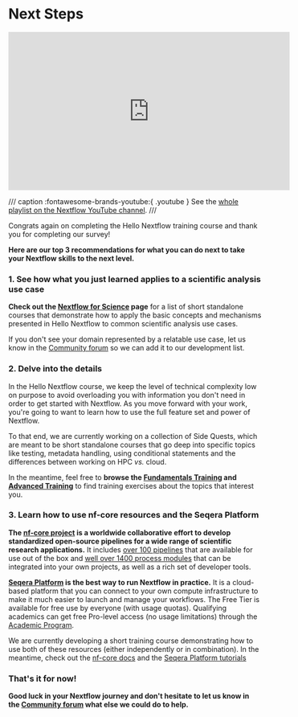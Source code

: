 # Next Steps

<div class="video-wrapper">
  <iframe width="560" height="315" src="https://www.youtube.com/embed/xHOcx_4Ancg?si=Lp8hS8RdaMwbp5j5&amp;list=PLPZ8WHdZGxmXiHf8B26oB_fTfoKQdhlik" title="YouTube video player" frameborder="0" allow="accelerometer; autoplay; clipboard-write; encrypted-media; gyroscope; picture-in-picture; web-share" referrerpolicy="strict-origin-when-cross-origin" allowfullscreen></iframe>
</div>

/// caption
:fontawesome-brands-youtube:{ .youtube } See the [whole playlist on the Nextflow YouTube channel](https://www.youtube.com/playlist?list=PLPZ8WHdZGxmXiHf8B26oB_fTfoKQdhlik).
///

Congrats again on completing the Hello Nextflow training course and thank you for completing our survey!

**Here are our top 3 recommendations for what you can do next to take your Nextflow skills to the next level.**

### 1. See how what you just learned applies to a scientific analysis use case

**Check out the [Nextflow for Science](../nf4_science/index.md) page** for a list of short standalone courses that demonstrate how to apply the basic concepts and mechanisms presented in Hello Nextflow to common scientific analysis use cases.

If you don't see your domain represented by a relatable use case, let us know in the [Community forum](https://community.seqera.io/) so we can add it to our development list.

### 2. Delve into the details

In the Hello Nextflow course, we keep the level of technical complexity low on purpose to avoid overloading you with information you don't need in order to get started with Nextflow.
As you move forward with your work, you're going to want to learn how to use the full feature set and power of Nextflow.

To that end, we are currently working on a collection of Side Quests, which are meant to be short standalone courses that go deep into specific topics like testing, metadata handling, using conditional statements and the differences between working on HPC _vs._ cloud.

In the meantime, feel free to **browse the [Fundamentals Training](../basic_training/index.md) and [Advanced Training](../advanced/index.md)** to find training exercises about the topics that interest you.

### 3. Learn how to use nf-core resources and the Seqera Platform

**The [nf-core project](https://nf-co.re/) is a worldwide collaborative effort to develop standardized open-source pipelines for a wide range of scientific research applications.**
It includes [over 100 pipelines](https://nf-co.re/pipelines/) that are available for use out of the box and [well over 1400 process modules](https://nf-co.re/modules/) that can be integrated into your own projects, as well as a rich set of developer tools.

**[Seqera Platform](https://seqera.io/) is the best way to run Nextflow in practice.**
It is a cloud-based platform that you can connect to your own compute infrastructure to make it much easier to launch and manage your workflows.
The Free Tier is available for free use by everyone (with usage quotas).
Qualifying academics can get free Pro-level access (no usage limitations) through the [Academic Program](https://seqera.typeform.com/to/SRB8Ci3n).

We are currently developing a short training course demonstrating how to use both of these resources (either independently or in combination).
In the meantime, check out the [nf-core docs](https://nf-co.re/docs/) and the [Seqera Platform tutorials](https://docs.seqera.io/platform/latest/getting-started/quickstart-demo/comm-showcase)

### That's it for now!

**Good luck in your Nextflow journey and don't hesitate to let us know in the [Community forum](https://community.seqera.io/) what else we could do to help.**
